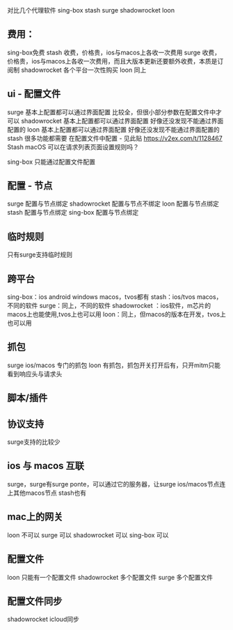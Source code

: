 对比几个代理软件
sing-box
stash
surge
shadowrocket
loon

## 费用：
sing-box免费
stash 收费，价格贵，ios与macos上各收一次费用
surge 收费，价格贵，ios与macos上各收一次费用，而且大版本更新还要额外收费，本质是订阅制
shadowrocket 各个平台一次性购买
loon 同上 

## ui - 配置文件
surge 基本上配置都可以通过界面配置 比较全，但很小部分参数在配置文件中才可以
shadowrocket 基本上配置都可以通过界面配置 好像还没发现不能通过界面配置的
loon 基本上配置都可以通过界面配置 好像还没发现不能通过界面配置的
stash 很多功能都需要 在配置文件中配置 - 见此贴 https://v2ex.com/t/1128467 Stash macOS 可以在请求列表页面设置规则吗？
 
sing-box 只能通过配置文件配置

## 配置 - 节点
surge 配置与节点绑定
shadowrocket 配置与节点不绑定
loon 配置与节点绑定
stash 配置与节点绑定
sing-box 配置与节点绑定

## 临时规则

只有surge支持临时规则


## 跨平台
sing-box：ios android windows macos，tvos都有
stash：ios/tvos macos，不同的软件
surge：同上，不同的软件
shadowrocket ：ios软件，m芯片的macos上也能使用,tvos上也可以用
loon：同上，但macos的版本在开发，tvos上也可以用

## 抓包
surge ios/macos 专门的抓包
loon 有抓包，抓包开关打开后有，只开mitm只能看到响应头与请求头

## 脚本/插件

## 协议支持
surge支持的比较少

## ios 与 macos 互联

surge，surge有surge ponte，可以通过它的服务器，让surge ios/macos节点连上其他macos节点
stash也有

## mac上的网关
loon 不可以
surge 可以
shadowrocket 可以
sing-box 可以

## 配置文件
loon 只能有一个配置文件
shadowrocket 多个配置文件
surge 多个配置文件

## 配置文件同步
shadowrocket icloud同步

